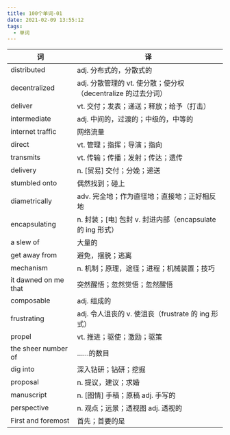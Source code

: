 ```yaml
---
title: 100个单词-01
date: 2021-02-09 13:55:12
tags:
  - 单词
---
```


| 词                   | 译                                                            |
| -------------------- | ------------------------------------------------------------- |
| distributed          | adj. 分布式的，分散式的                                       |
| decentralized        | adj. 分散管理的 vt. 使分散；使分权（decentralize 的过去分词） |
| deliver              | vt. 交付；发表；递送；释放；给予（打击）                      |
| intermediate         | adj. 中间的，过渡的；中级的，中等的                           |
| internet traffic     | 网络流量                                                      |
| direct               | vt. 管理；指挥；导演；指向                                    |
| transmits            | vt. 传输；传播；发射；传达；遗传                              |
| delivery             | n. [贸易] 交付；分娩；递送                                    |
| stumbled onto        | 偶然找到；碰上                                                |
| diametrically        | adv. 完全地；作为直径地；直接地；正好相反地                   |
| encapsulating        | n. 封装；[电] 包封 v. 封进内部（encapsulate 的 ing 形式）     |
| a slew of            | 大量的                                                        |
| get away from        | 避免，摆脱；逃离                                              |
| mechanism            | n. 机制；原理，途径；进程；机械装置；技巧                     |
| it dawned on me that | 突然醒悟；忽然觉悟；忽然醒悟                                  |
| composable           | adj. 组成的                                                   |
| frustrating          | adj. 令人沮丧的 v. 使沮丧（frustrate 的 ing 形式）            |
| propel               | vt. 推进；驱使；激励；驱策                                    |
| the sheer number of  | ……的数目                                                      |
| dig into             | 深入钻研；钻研；挖掘                                          |
| proposal             | n. 提议，建议；求婚                                           |
| manuscript           | n. [图情] 手稿；原稿 adj. 手写的                              |
| perspective          | n. 观点；远景；透视图 adj. 透视的                             |
| First and foremost   | 首先；首要的是                                                |

